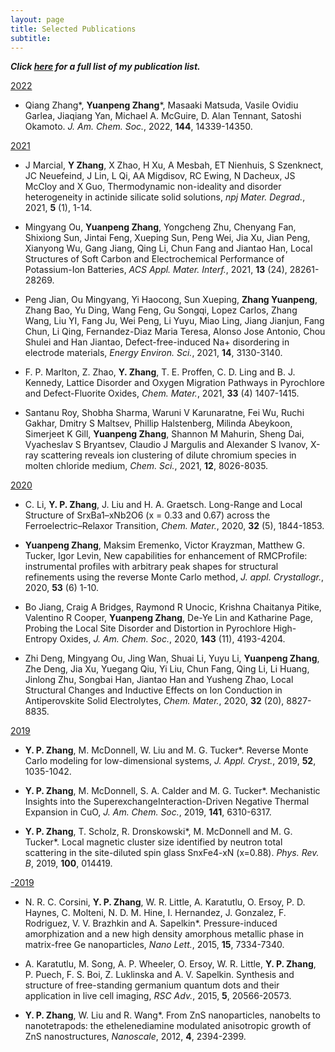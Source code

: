 ```yaml
---
layout: page
title: Selected Publications
subtitle: 
---
```


<p><b><i>Click <a target="_blank" href="https://scholar.google.com/citations?user=NgqIgO0AAAAJ&hl=e">here</a> for a full list of my publication list.</i></b></p>

<u>2022</u>

- Qiang Zhang*, **Yuanpeng Zhang***, Masaaki Matsuda, Vasile Ovidiu Garlea, Jiaqiang
Yan, Michael A. McGuire, D. Alan Tennant, Satoshi Okamoto. *J. Am. Chem. Soc.*,
2022, **144**, 14339-14350.

<u>2021</u>

- J Marcial, **Y Zhang**, X Zhao, H Xu, A Mesbah, ET Nienhuis, S Szenknect, JC Neuefeind, J Lin, L Qi, AA Migdisov, RC Ewing, N Dacheux, JS McCloy and X Guo,
Thermodynamic non-ideality and disorder heterogeneity in actinide silicate solid solutions, *npj Mater. Degrad.*, 2021, **5** (1), 1-14.

- Mingyang Ou, **Yuanpeng Zhang**, Yongcheng Zhu, Chenyang Fan, Shixiong Sun, Jintai Feng, Xueping Sun, Peng Wei, Jia Xu, Jian Peng, Xianyong Wu, Gang Jiang, Qing Li, Chun Fang and Jiantao Han, Local Structures of Soft Carbon and Electrochemical Performance of Potassium-Ion Batteries, *ACS Appl. Mater. Interf.*, 2021, **13** (24), 28261-28269.

- Peng Jian, Ou Mingyang, Yi Haocong, Sun Xueping, **Zhang Yuanpeng**, Zhang Bao, Yu Ding, Wang Feng, Gu Songqi, Lopez Carlos, Zhang Wang, Liu YI, Fang Ju, Wei Peng, Li Yuyu, Miao Ling, Jiang Jianjun, Fang Chun, Li Qing, Fernandez-Diaz Maria Teresa, Alonso Jose Antonio, Chou Shulei and Han Jiantao, Defect-free-induced Na+ disordering in electrode materials, *Energy Environ. Sci.*, 2021, **14**, 3130-3140.

- F. P. Marlton, Z. Zhao, **Y. Zhang**, T. E. Proffen, C. D. Ling and B. J. Kennedy, Lattice Disorder and Oxygen Migration Pathways in Pyrochlore and Defect-Fluorite Oxides, *Chem. Mater.*, 2021, **33** (4) 1407-1415.

- Santanu Roy, Shobha Sharma, Waruni V Karunaratne, Fei Wu, Ruchi Gakhar, Dmitry S Maltsev, Phillip Halstenberg, Milinda Abeykoon, Simerjeet K Gill, **Yuanpeng Zhang**, Shannon M Mahurin, Sheng Dai, Vyacheslav S Bryantsev, Claudio J Margulis and Alexander S Ivanov, X-ray scattering reveals ion clustering of dilute chromium species in molten chloride medium, *Chem. Sci.*, 2021, **12**, 8026-8035.

<u>2020</u>

- C. Li, **Y. P. Zhang**, J. Liu and H. A. Graetsch. Long-Range and Local Structure of SrxBa1–xNb2O6 (x = 0.33 and 0.67) across the Ferroelectric–Relaxor Transition, *Chem. Mater.*, 2020, **32** (5), 1844-1853.

- **Yuanpeng Zhang**, Maksim Eremenko, Victor Krayzman, Matthew G. Tucker, Igor Levin, New capabilities for enhancement of RMCProfile: instrumental profiles with arbitrary peak shapes for structural refinements using the reverse Monte Carlo method, *J. appl. Crystallogr.*, 2020, **53** (6) 1-10.

- Bo Jiang, Craig A Bridges, Raymond R Unocic, Krishna Chaitanya Pitike, Valentino R Cooper, **Yuanpeng Zhang**, De-Ye Lin and Katharine Page, Probing the Local Site Disorder and Distortion in Pyrochlore High-Entropy Oxides, *J. Am. Chem. Soc.*, 2020, **143** (11), 4193-4204.

- Zhi Deng, Mingyang Ou, Jing Wan, Shuai Li, Yuyu Li, **Yuanpeng Zhang**, Zhe Deng, Jia Xu, Yuegang Qiu, Yi Liu, Chun Fang, Qing Li, Li Huang, Jinlong Zhu, Songbai Han, Jiantao Han and Yusheng Zhao, Local Structural Changes and Inductive Effects on Ion Conduction in Antiperovskite Solid Electrolytes, *Chem. Mater.*, 2020, **32** (20), 8827-8835.

<u>2019</u>

- **Y. P. Zhang**, M. McDonnell, W. Liu and M. G. Tucker*. Reverse Monte Carlo modeling for low-dimensional systems, *J. Appl. Cryst.*, 2019, **52**, 1035-1042.

- **Y. P. Zhang**, M. McDonnell, S. A. Calder and M. G. Tucker*. Mechanistic Insights into the SuperexchangeInteraction-Driven Negative Thermal Expansion in CuO, *J. Am. Chem. Soc.*, 2019, **141**, 6310-6317.

- **Y. P. Zhang**, T. Scholz, R. Dronskowski*, M. McDonnell and M. G. Tucker*. Local magnetic cluster size identified by neutron total scattering in the site-diluted spin glass SnxFe4-xN (x=0.88). *Phys. Rev. B*, 2019, **100**, 014419.

<u>-2019</u>

- N. R. C. Corsini, **Y. P. Zhang**, W. R. Little, A. Karatutlu, O. Ersoy, P. D. Haynes, C. Molteni, N. D. M. Hine, I. Hernandez, J. Gonzalez, F. Rodriguez, V. V. Brazhkin and A. Sapelkin*. Pressure-induced amorphization and a new high density amorphous metallic phase in matrix-free Ge nanoparticles, *Nano Lett.*, 2015, **15**, 7334-7340.

- A. Karatutlu, M. Song, A. P. Wheeler, O. Ersoy, W. R. Little, **Y. P. Zhang**, P. Puech, F. S. Boi, Z. Luklinska and A. V. Sapelkin. Synthesis and structure of free-standing germanium quantum dots and their application in live cell imaging, *RSC Adv.*, 2015, **5**, 20566-20573.

- **Y. P. Zhang**, W. Liu and R. Wang*. From ZnS nanoparticles, nanobelts to nanotetrapods: the ethelenediamine modulated anisotropic growth of ZnS nanostructures, *Nanoscale*, 2012, **4**, 2394-2399.
